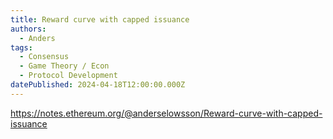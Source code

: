 ```yaml
---
title: Reward curve with capped issuance
authors:
  - Anders
tags:
  - Consensus
  - Game Theory / Econ
  - Protocol Development
datePublished: 2024-04-18T12:00:00.000Z
---
```


<https://notes.ethereum.org/@anderselowsson/Reward-curve-with-capped-issuance>
